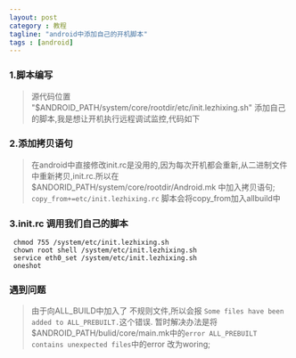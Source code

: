 ```yaml
---
layout: post
category : 教程 
tagline: "android中添加自己的开机脚本"
tags : [android]
---
```



### 1.脚本编写 ###
> 源代码位置 "$ANDROID_PATH/system/core/rootdir/etc/init.lezhixing.sh"
> 添加自己的脚本,我是想让开机执行远程调试监控,代码如下

### 2.添加拷贝语句 ###
> 在android中直接修改init.rc是没用的,因为每次开机都会重新,从二进制文件
> 中重新拷贝,init.rc.所以在$ANDORID_PATH/system/core/rootdir/Android.mk 中加入拷贝语句;
> `copy_from+=etc/init.lezhixing.rc`
> 脚本会将copy_from加入allbuild中

### 3.init.rc 调用我们自己的脚本 ###

     chmod 755 /system/etc/init.lezhixing.sh
     chown root shell /system/etc/init.lezhixing.sh
     service eth0_set /system/etc/init.lezhixing.sh
     oneshot


### 遇到问题 ###
>  由于向ALL_BUILD中加入了 不规则文件,所以会报
>  `Some files have been added to ALL_PREBUILT.`这个错误.
>  暂时解决办法是将$ANDROID_PATH/bulid/core/main.mk中的`error
>  ALL_PREBUILT contains unexpected files`中的error 改为woring;